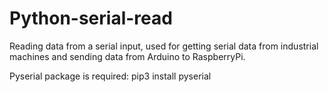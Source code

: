 # Python-serial-read

Reading data from a serial input, used for getting serial data from industrial machines and sending data from Arduino to RaspberryPi.

Pyserial package is required:
 pip3 install pyserial
